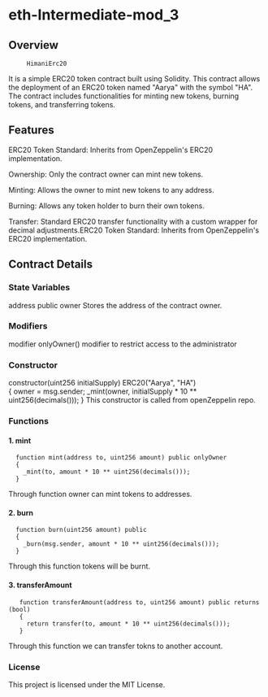 # eth-Intermediate-mod_3
## Overview
         HimaniErc20
It is a simple ERC20 token contract built using Solidity. This contract allows the deployment of an ERC20 token named "Aarya" with the symbol "HA". The contract includes functionalities for minting new tokens, burning tokens, and transferring tokens.

## Features

ERC20 Token Standard: Inherits from OpenZeppelin's ERC20 implementation.

Ownership: Only the contract owner can mint new tokens.

Minting: Allows the owner to mint new tokens to any address.

Burning: Allows any token holder to burn their own tokens.

Transfer: Standard ERC20 transfer functionality with a custom wrapper for decimal adjustments.ERC20 Token Standard: Inherits from OpenZeppelin's ERC20 implementation.

## Contract Details
### State Variables
address public owner 
Stores the address of the contract owner.

### Modifiers
modifier onlyOwner() 
modifier to restrict access to the administrator

### Constructor
constructor(uint256 initialSupply) ERC20("Aarya", "HA")  
{
    owner = msg.sender;
    _mint(owner, initialSupply * 10 ** uint256(decimals()));
}
This constructor is called from openZeppelin repo.

### Functions
#### 1. mint
      function mint(address to, uint256 amount) public onlyOwner  
      {
        _mint(to, amount * 10 ** uint256(decimals()));
      }
Through function owner can mint tokens to addresses.

#### 2. burn
      function burn(uint256 amount) public            
      {
        _burn(msg.sender, amount * 10 ** uint256(decimals()));
      }
Through this function tokens will be burnt.

#### 3. transferAmount
       function transferAmount(address to, uint256 amount) public returns (bool)
       {
         return transfer(to, amount * 10 ** uint256(decimals()));
       }
Through this function we can transfer tokns to another account.

### License
This project is licensed under the MIT License.

